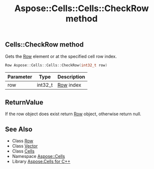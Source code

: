 ﻿---
title: Aspose::Cells::Cells::CheckRow method
linktitle: CheckRow
second_title: Aspose.Cells for C++ API Reference
description: 'Aspose::Cells::Cells::CheckRow method. Gets the Row element or at the specified cell row index in C++.'
type: docs
weight: 1600
url: /cpp/aspose.cells/cells/checkrow/
---
## Cells::CheckRow method


Gets the [Row](../../row/) element or at the specified cell row index.

```cpp
Row Aspose::Cells::Cells::CheckRow(int32_t row)
```


| Parameter | Type | Description |
| --- | --- | --- |
| row | int32_t | [Row](../../row/) index |

## ReturnValue

If the row object does exist return [Row](../../row/) object, otherwise return null.

## See Also

* Class [Row](../../row/)
* Class [Vector](../../vector/)
* Class [Cells](../)
* Namespace [Aspose::Cells](../../)
* Library [Aspose.Cells for C++](../../../)
